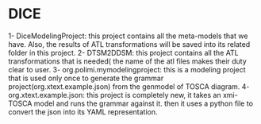 # DICE
1- DiceModelingProject:
	this project contains all the meta-models that we have. Also, the results of ATL transformations will be
	saved into its related folder in this project.
2- DTSM2DDSM:
	this project contains all the ATL transformations that is needed( the name of the atl files makes their duty
	clear to user.
3- org.polimi.mymodelingproject:
  this is a modeling project that is used only once to generate the grammar project(org.xtext.example.json) from the genmodel of TOSCA diagram.
4- org.xtext.example.json:
	this project is completely new, it takes an xmi-TOSCA model and runs the grammar against it. then it uses 
	a python file to convert the json into its YAML representation.
	
